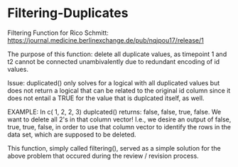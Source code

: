 # Filtering-Duplicates
Filtering Function for Rico Schmitt: https://journal.medicine.berlinexchange.de/pub/nqjpou17/release/1

 The purpose of this function: delete all duplicate values, as timepoint 1 and t2
 cannot be connected unambivalently due to redundant encoding of id values. 

 Issue: duplicated() only solves for a logical with all duplicated values but
          does not return a logical that can be related to the original id column
          since it does not entail a TRUE for the value that is duplcated itself, as well.

 EXAMPLE: In c( 1, 2, 2, 3) duplcated() returns: false, false, true, false. 
          We want to delete all 2's in that column vector! I.e., we desire an output of
          false, true, true, false, in order to use that column vector to identify 
          the rows in the data set, which are supposed to be deleted. 
 
 This function, simply called filtering(), served as a simple solution for the above problem 
 that occured during the review / revision process. 
